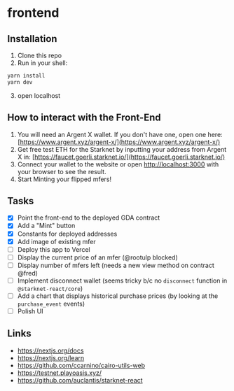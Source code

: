 # frontend

## Installation

1. Clone this repo
2. Run in your shell: 
```bash
yarn install
yarn dev
```
3. open localhost

## How to interact with the Front-End 
1. You will need an Argent X wallet. If you don't have one, open one here: [https://www.argent.xyz/argent-x/](https://www.argent.xyz/argent-x/)
2. Get free test ETH for the Starknet by inputting your address from Argent X in: [https://faucet.goerli.starknet.io/](https://faucet.goerli.starknet.io/)
3. Connect your wallet to the website or open [http://localhost:3000](http://localhost:3000) with your browser to see the result.
4. Start Minting your flipped mfers! 

## Tasks

- [x] Point the front-end to the deployed GDA contract
- [x] Add a "Mint" button
- [x] Constants for deployed addresses
- [x] Add image of existing mfer
- [ ] Deploy this app to Vercel
- [ ] Display the current price of an mfer (@rootulp blocked)
- [ ] Display number of mfers left (needs a new view method on contract @fred)
- [ ] Implement disconnect wallet (seems tricky b/c no `disconnect` function in `@starknet-react/core`)
- [ ] Add a chart that displays historical purchase prices (by looking at the `purchase_event` events)
- [ ] Polish UI

## Links

- <https://nextjs.org/docs>
- <https://nextjs.org/learn>
- <https://github.com/ccarnino/cairo-utils-web>
- <https://testnet.playoasis.xyz/>
- <https://github.com/auclantis/starknet-react>
